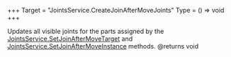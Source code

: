 +++
Target = "JointsService.CreateJoinAfterMoveJoints"
Type = () => void
+++

Updates all visible joints for the parts assigned by the [JointsService.SetJoinAfterMoveTarget](https://developer.roblox.com/api-reference/function/JointsService/SetJoinAfterMoveTarget) and [JointsService.SetJoinAfterMoveInstance](https://developer.roblox.com/api-reference/function/JointsService/SetJoinAfterMoveInstance) methods.@returns void